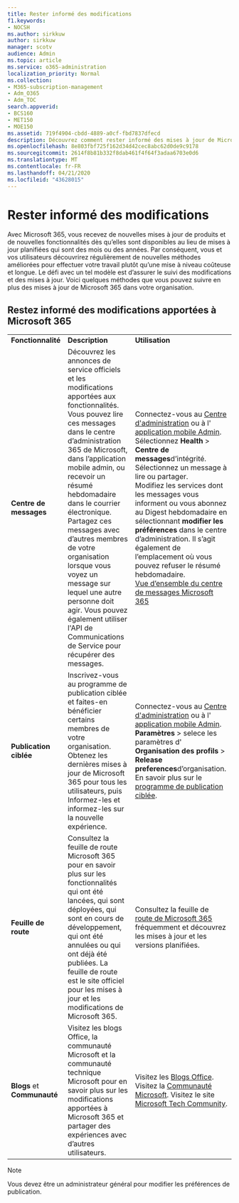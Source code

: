 ```yaml
---
title: Rester informé des modifications
f1.keywords:
- NOCSH
ms.author: sirkkuw
author: sirkkuw
manager: scotv
audience: Admin
ms.topic: article
ms.service: o365-administration
localization_priority: Normal
ms.collection:
- M365-subscription-management
- Adm_O365
- Adm_TOC
search.appverid:
- BCS160
- MET150
- MOE150
ms.assetid: 719f4904-cbdd-4889-a0cf-fbd7837dfecd
description: Découvrez comment rester informé des mises à jour de Microsoft 365 à l’aide du centre de messages, de la version ciblée, de la feuille de route et des blogs et de la communauté.
ms.openlocfilehash: 8e803fbf725f162d34d42cec8abc62d0de9c9178
ms.sourcegitcommit: 2614f8b81b332f8dab461f4f64f3adaa6703e0d6
ms.translationtype: MT
ms.contentlocale: fr-FR
ms.lasthandoff: 04/21/2020
ms.locfileid: "43628015"
---
```

# <a name="stay-on-top-of-changes"></a>Rester informé des modifications

Avec Microsoft 365, vous recevez de nouvelles mises à jour de produits et de nouvelles fonctionnalités dès qu’elles sont disponibles au lieu de mises à jour planifiées qui sont des mois ou des années. Par conséquent, vous et vos utilisateurs découvrirez régulièrement de nouvelles méthodes améliorées pour effectuer votre travail plutôt qu’une mise à niveau coûteuse et longue. Le défi avec un tel modèle est d’assurer le suivi des modifications et des mises à jour. Voici quelques méthodes que vous pouvez suivre en plus des mises à jour de Microsoft 365 dans votre organisation.

## <a name="stay-on-top-of-microsoft-365-changes"></a>Restez informé des modifications apportées à Microsoft 365

||||
|:-----|:-----|:-----|
|**Fonctionnalité** <br/> |**Description** <br/> |**Utilisation** <br/> |
|**Centre de messages** <br/> |Découvrez les annonces de service officiels et les modifications apportées aux fonctionnalités. Vous pouvez lire ces messages dans le centre d’administration 365 de Microsoft, dans l’application mobile admin, ou recevoir un résumé hebdomadaire dans le courrier électronique. Partagez ces messages avec d’autres membres de votre organisation lorsque vous voyez un message sur lequel une autre personne doit agir. Vous pouvez également utiliser l'API de Communications de Service pour récupérer des messages.  <br/> |Connectez-vous au [Centre d'administration](../admin-overview/about-the-admin-center.md) ou à l' [application mobile Admin](../admin-overview/admin-mobile-app.md). Sélectionnez **Health** \> **Centre de messages**d’intégrité. Sélectionnez un message à lire ou partager.  <br/> Modifiez les services dont les messages vous informent ou vous abonnez au Digest hebdomadaire en sélectionnant **modifier les préférences** dans le centre d’administration. Il s’agit également de l’emplacement où vous pouvez refuser le résumé hebdomadaire.  <br/> [Vue d’ensemble du centre de messages Microsoft 365](message-center.md) <br/> |
|**Publication ciblée** <br/> |Inscrivez-vous au programme de publication ciblée et faites-en bénéficier certains membres de votre organisation. Obtenez les dernières mises à jour de Microsoft 365 pour tous les utilisateurs, puis Informez-les et informez-les sur la nouvelle expérience.  <br/> |Connectez-vous au [Centre d'administration](../admin-overview/about-the-admin-center.md) ou à l' [application mobile Admin](../admin-overview/admin-mobile-app.md). **Paramètres** \> selece les paramètres d' **Organisation des profils** \> **Release preferences**d’organisation. En savoir plus sur le [programme de publication ciblée](release-options-in-office-365.md).  <br/> |
|**Feuille de route** <br/> |Consultez la feuille de route Microsoft 365 pour en savoir plus sur les fonctionnalités qui ont été lancées, qui sont déployées, qui sont en cours de développement, qui ont été annulées ou qui ont déjà été publiées. La feuille de route est le site officiel pour les mises à jour et les modifications de Microsoft 365.  <br/> |Consultez la feuille de [route de Microsoft 365](https://www.microsoft.com/microsoft-365/roadmap) fréquemment et découvrez les mises à jour et les versions planifiées.  <br/> |
|**Blogs** et **Communauté** <br/> |Visitez les blogs Office, la communauté Microsoft et la communauté technique Microsoft pour en savoir plus sur les modifications apportées à Microsoft 365 et partager des expériences avec d’autres utilisateurs.  <br/> |Visitez les [Blogs Office](https://www.microsoft.com/en-us/microsoft-365/blog/). Visitez la [Communauté Microsoft](https://answers.microsoft.com). Visitez le site [Microsoft Tech Community](https://techcommunity.microsoft.com).  <br/> |

> [!NOTE]
> Vous devez être un administrateur général pour modifier les préférences de publication.
